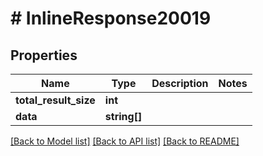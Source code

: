 # # InlineResponse20019

## Properties

Name | Type | Description | Notes
------------ | ------------- | ------------- | -------------
**total_result_size** | **int** |  | 
**data** | **string[]** |  | 

[[Back to Model list]](../../README.md#documentation-for-models) [[Back to API list]](../../README.md#documentation-for-api-endpoints) [[Back to README]](../../README.md)



